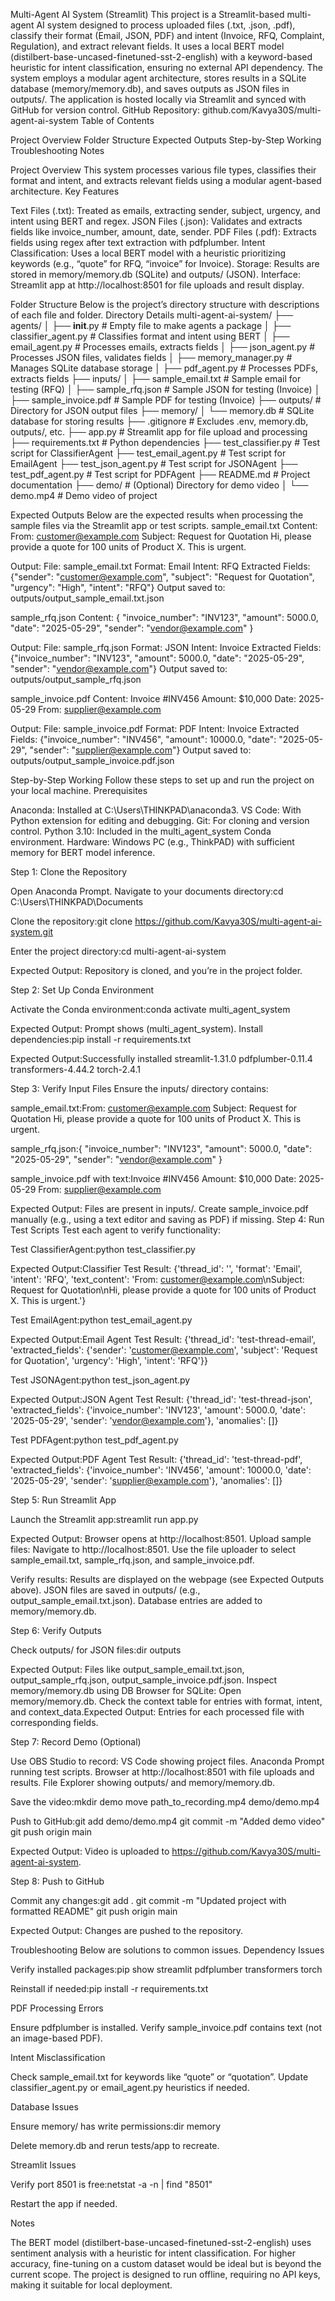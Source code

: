 Multi-Agent AI System (Streamlit)
This project is a Streamlit-based multi-agent AI system designed to process uploaded files (.txt, .json, .pdf), classify their format (Email, JSON, PDF) and intent (Invoice, RFQ, Complaint, Regulation), and extract relevant fields. It uses a local BERT model (distilbert-base-uncased-finetuned-sst-2-english) with a keyword-based heuristic for intent classification, ensuring no external API dependency. The system employs a modular agent architecture, stores results in a SQLite database (memory/memory.db), and saves outputs as JSON files in outputs/. The application is hosted locally via Streamlit and synced with GitHub for version control.
GitHub Repository: github.com/Kavya30S/multi-agent-ai-system
Table of Contents

Project Overview
Folder Structure
Expected Outputs
Step-by-Step Working
Troubleshooting
Notes

Project Overview
This system processes various file types, classifies their format and intent, and extracts relevant fields using a modular agent-based architecture.
Key Features

Text Files (.txt): Treated as emails, extracting sender, subject, urgency, and intent using BERT and regex.
JSON Files (.json): Validates and extracts fields like invoice_number, amount, date, sender.
PDF Files (.pdf): Extracts fields using regex after text extraction with pdfplumber.
Intent Classification: Uses a local BERT model with a heuristic prioritizing keywords (e.g., “quote” for RFQ, “invoice” for Invoice).
Storage: Results are stored in memory/memory.db (SQLite) and outputs/ (JSON).
Interface: Streamlit app at http://localhost:8501 for file uploads and result display.

Folder Structure
Below is the project’s directory structure with descriptions of each file and folder.
Directory Details
multi-agent-ai-system/
├── agents/
│   ├── __init__.py               # Empty file to make agents a package
│   ├── classifier_agent.py       # Classifies format and intent using BERT
│   ├── email_agent.py            # Processes emails, extracts fields
│   ├── json_agent.py             # Processes JSON files, validates fields
│   ├── memory_manager.py         # Manages SQLite database storage
│   ├── pdf_agent.py              # Processes PDFs, extracts fields
├── inputs/
│   ├── sample_email.txt          # Sample email for testing (RFQ)
│   ├── sample_rfq.json           # Sample JSON for testing (Invoice)
│   ├── sample_invoice.pdf        # Sample PDF for testing (Invoice)
├── outputs/                      # Directory for JSON output files
├── memory/
│   └── memory.db                 # SQLite database for storing results
├── .gitignore                    # Excludes .env, memory.db, outputs/, etc.
├── app.py                        # Streamlit app for file upload and processing
├── requirements.txt              # Python dependencies
├── test_classifier.py            # Test script for ClassifierAgent
├── test_email_agent.py           # Test script for EmailAgent
├── test_json_agent.py            # Test script for JSONAgent
├── test_pdf_agent.py             # Test script for PDFAgent
├── README.md                     # Project documentation
├── demo/                         # (Optional) Directory for demo video
│   └── demo.mp4                  # Demo video of project

Expected Outputs
Below are the expected results when processing the sample files via the Streamlit app or test scripts.
sample_email.txt
Content:
From: customer@example.com
Subject: Request for Quotation
Hi, please provide a quote for 100 units of Product X. This is urgent.

Output:
File: sample_email.txt
Format: Email
Intent: RFQ
Extracted Fields: {"sender": "customer@example.com", "subject": "Request for Quotation", "urgency": "High", "intent": "RFQ"}
Output saved to: outputs/output_sample_email.txt.json

sample_rfq.json
Content:
{
    "invoice_number": "INV123",
    "amount": 5000.0,
    "date": "2025-05-29",
    "sender": "vendor@example.com"
}

Output:
File: sample_rfq.json
Format: JSON
Intent: Invoice
Extracted Fields: {"invoice_number": "INV123", "amount": 5000.0, "date": "2025-05-29", "sender": "vendor@example.com"}
Output saved to: outputs/output_sample_rfq.json

sample_invoice.pdf
Content:
Invoice #INV456
Amount: $10,000
Date: 2025-05-29
From: supplier@example.com

Output:
File: sample_invoice.pdf
Format: PDF
Intent: Invoice
Extracted Fields: {"invoice_number": "INV456", "amount": 10000.0, "date": "2025-05-29", "sender": "supplier@example.com"}
Output saved to: outputs/output_sample_invoice.pdf.json

Step-by-Step Working
Follow these steps to set up and run the project on your local machine.
Prerequisites

Anaconda: Installed at C:\Users\THINKPAD\anaconda3.
VS Code: With Python extension for editing and debugging.
Git: For cloning and version control.
Python 3.10: Included in the multi_agent_system Conda environment.
Hardware: Windows PC (e.g., ThinkPAD) with sufficient memory for BERT model inference.

Step 1: Clone the Repository

Open Anaconda Prompt.
Navigate to your documents directory:cd C:\Users\THINKPAD\Documents


Clone the repository:git clone https://github.com/Kavya30S/multi-agent-ai-system.git


Enter the project directory:cd multi-agent-ai-system

Expected Output: Repository is cloned, and you’re in the project folder.

Step 2: Set Up Conda Environment

Activate the Conda environment:conda activate multi_agent_system

Expected Output: Prompt shows (multi_agent_system).
Install dependencies:pip install -r requirements.txt

Expected Output:Successfully installed streamlit-1.31.0 pdfplumber-0.11.4 transformers-4.44.2 torch-2.4.1



Step 3: Verify Input Files
Ensure the inputs/ directory contains:

sample_email.txt:From: customer@example.com
Subject: Request for Quotation
Hi, please provide a quote for 100 units of Product X. This is urgent.


sample_rfq.json:{
    "invoice_number": "INV123",
    "amount": 5000.0,
    "date": "2025-05-29",
    "sender": "vendor@example.com"
}


sample_invoice.pdf with text:Invoice #INV456
Amount: $10,000
Date: 2025-05-29
From: supplier@example.com



Expected Output: Files are present in inputs/. Create sample_invoice.pdf manually (e.g., using a text editor and saving as PDF) if missing.
Step 4: Run Test Scripts
Test each agent to verify functionality:

Test ClassifierAgent:python test_classifier.py

Expected Output:Classifier Test Result: {'thread_id': '<uuid>', 'format': 'Email', 'intent': 'RFQ', 'text_content': 'From: customer@example.com\nSubject: Request for Quotation\nHi, please provide a quote for 100 units of Product X. This is urgent.'}


Test EmailAgent:python test_email_agent.py

Expected Output:Email Agent Test Result: {'thread_id': 'test-thread-email', 'extracted_fields': {'sender': 'customer@example.com', 'subject': 'Request for Quotation', 'urgency': 'High', 'intent': 'RFQ'}}


Test JSONAgent:python test_json_agent.py

Expected Output:JSON Agent Test Result: {'thread_id': 'test-thread-json', 'extracted_fields': {'invoice_number': 'INV123', 'amount': 5000.0, 'date': '2025-05-29', 'sender': 'vendor@example.com'}, 'anomalies': []}


Test PDFAgent:python test_pdf_agent.py

Expected Output:PDF Agent Test Result: {'thread_id': 'test-thread-pdf', 'extracted_fields': {'invoice_number': 'INV456', 'amount': 10000.0, 'date': '2025-05-29', 'sender': 'supplier@example.com'}, 'anomalies': []}



Step 5: Run Streamlit App

Launch the Streamlit app:streamlit run app.py

Expected Output: Browser opens at http://localhost:8501.
Upload sample files:
Navigate to http://localhost:8501.
Use the file uploader to select sample_email.txt, sample_rfq.json, and sample_invoice.pdf.


Verify results:
Results are displayed on the webpage (see Expected Outputs above).
JSON files are saved in outputs/ (e.g., output_sample_email.txt.json).
Database entries are added to memory/memory.db.



Step 6: Verify Outputs

Check outputs/ for JSON files:dir outputs

Expected Output: Files like output_sample_email.txt.json, output_sample_rfq.json, output_sample_invoice.pdf.json.
Inspect memory/memory.db using DB Browser for SQLite:
Open memory/memory.db.
Check the context table for entries with format, intent, and context_data.Expected Output: Entries for each processed file with corresponding fields.



Step 7: Record Demo (Optional)

Use OBS Studio to record:
VS Code showing project files.
Anaconda Prompt running test scripts.
Browser at http://localhost:8501 with file uploads and results.
File Explorer showing outputs/ and memory/memory.db.


Save the video:mkdir demo
move path_to_recording.mp4 demo/demo.mp4


Push to GitHub:git add demo/demo.mp4
git commit -m "Added demo video"
git push origin main

Expected Output: Video is uploaded to https://github.com/Kavya30S/multi-agent-ai-system.

Step 8: Push to GitHub

Commit any changes:git add .
git commit -m "Updated project with formatted README"
git push origin main

Expected Output: Changes are pushed to the repository.

Troubleshooting
Below are solutions to common issues.
Dependency Issues

Verify installed packages:pip show streamlit pdfplumber transformers torch


Reinstall if needed:pip install -r requirements.txt



PDF Processing Errors

Ensure pdfplumber is installed.
Verify sample_invoice.pdf contains text (not an image-based PDF).

Intent Misclassification

Check sample_email.txt for keywords like “quote” or “quotation”.
Update classifier_agent.py or email_agent.py heuristics if needed.

Database Issues

Ensure memory/ has write permissions:dir memory


Delete memory.db and rerun tests/app to recreate.

Streamlit Issues

Verify port 8501 is free:netstat -a -n | find "8501"


Restart the app if needed.

Notes

The BERT model (distilbert-base-uncased-finetuned-sst-2-english) uses sentiment analysis with a heuristic for intent classification. For higher accuracy, fine-tuning on a custom dataset would be ideal but is beyond the current scope.
The project is designed to run offline, requiring no API keys, making it suitable for local deployment.

